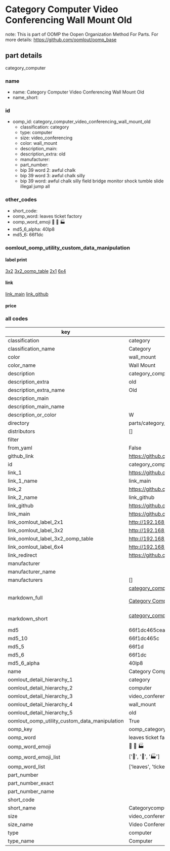 # Category Computer Video Conferencing Wall Mount Old  

note: This is part of OOMP the Oopen Organization Method For Parts. For more details: https://github.com/oomlout/oomp_base

##  part details
  



category_computer



### name
* name: Category Computer Video Conferencing Wall Mount Old
* name_short: 
### id
* oomp_id: category_computer_video_conferencing_wall_mount_old
  * classification: category
  * type: computer
  * size: video_conferencing
  * color: wall_mount
  * description_main: 
  * description_extra: old
  * manufacturer: 
  * part_number: 
  * bip 39 word 2: awful chalk
  * bip 39 word 3: awful chalk silly
  * bip 39 word: awful chalk silly field bridge monitor shock tumble slide illegal jump all

### other_codes
* short_code: 
* oomp_word: leaves ticket factory
* oomp_word_emoji :leaves: :ticket: :factory:
* md5_6_alpha: 40lp8
* md5_6: 66f1dc






### oomlout_oomp_utility_custom_data_manipulation
#### label print
[3x2](http://192.168.1.245:1112/?label=oomp%2040lp8)
[3x2_oomp_table](http://192.168.1.108:1112/?label=oomp%2040lp8)
[2x1](http://192.168.1.242:1112/?label=oomp%2040lp8)
[6x4](http://192.168.1.55:1112/?label=oomp%2040lp8)    

#### link

[link_main](https://github.com/oomlout/oomlout_oomp_version_1_messy/tree/main/parts/category_computer_video_conferencing_wall_mount_old) [link_github](https://github.com/oomlout/oomlout_oomp_version_1_messy/tree/main/parts/category_computer_video_conferencing_wall_mount_old)                             

#### price







### all codes 
| key | value |  
| --- | --- |  
| classification | category |  
| classification_name | Category |  
| color | wall_mount |  
| color_name | Wall Mount |  
| description | category_computer |  
| description_extra | old |  
| description_extra_name | Old |  
| description_main |  |  
| description_main_name |  |  
| description_or_color | W  |  
| directory | parts/category_computer_video_conferencing_wall_mount_old |  
| distributors | [] |  
| filter |  |  
| from_yaml | False |  
| github_link | https://github.com/oomlout/oomlout_oomp_part_src/tree/main/parts/category_computer_video_conferencing_wall_mount_old |  
| id | category_computer_video_conferencing_wall_mount_old |  
| link_1 | https://github.com/oomlout/oomlout_oomp_version_1_messy/tree/main/parts/category_computer_video_conferencing_wall_mount_old |  
| link_1_name | link_main |  
| link_2 | https://github.com/oomlout/oomlout_oomp_version_1_messy/tree/main/parts/category_computer_video_conferencing_wall_mount_old |  
| link_2_name | link_github |  
| link_github | https://github.com/oomlout/oomlout_oomp_version_1_messy/tree/main/parts/category_computer_video_conferencing_wall_mount_old |  
| link_main | https://github.com/oomlout/oomlout_oomp_version_1_messy/tree/main/parts/category_computer_video_conferencing_wall_mount_old |  
| link_oomlout_label_2x1 | http://192.168.1.242:1112/?label=oomp%2040lp8 |  
| link_oomlout_label_3x2 | http://192.168.1.245:1112/?label=oomp%2040lp8 |  
| link_oomlout_label_3x2_oomp_table | http://192.168.1.108:1112/?label=oomp%2040lp8 |  
| link_oomlout_label_6x4 | http://192.168.1.55:1112/?label=oomp%2040lp8 |  
| link_redirect | https://github.com/oomlout/oomlout_oomp_version_1_messy/tree/main/parts/category_computer_video_conferencing_wall_mount_old |  
| manufacturer |  |  
| manufacturer_name |  |  
| manufacturers | [] |  
| markdown_full | [category_computer_video_conferencing_wall_mount_old](none)<br>[](none)<br>[Category Computer Video Conferencing Wall Mount Old](none)<br><br> |  
| markdown_short | [category_computer_video_conferencing_wall_mount_old](none)<br><br> |  
| md5 | 66f1dc465cea58ca3c0de55f91497885 |  
| md5_10 | 66f1dc465c |  
| md5_5 | 66f1d |  
| md5_6 | 66f1dc |  
| md5_6_alpha | 40lp8 |  
| name | Category Computer Video Conferencing Wall Mount Old |  
| oomlout_detail_hierarchy_1 | category |  
| oomlout_detail_hierarchy_2 | computer |  
| oomlout_detail_hierarchy_3 | video_conferencing |  
| oomlout_detail_hierarchy_4 | wall_mount |  
| oomlout_detail_hierarchy_5 | old |  
| oomlout_oomp_utility_custom_data_manipulation | True |  
| oomp_key | oomp_category_computer_video_conferencing_wall_mount_old |  
| oomp_word | leaves ticket factory |  
| oomp_word_emoji | :leaves: :ticket: :factory: |  
| oomp_word_emoji_list | [':leaves:', ':ticket:', ':factory:'] |  
| oomp_word_list | ['leaves', 'ticket', 'factory'] |  
| part_number |  |  
| part_number_exact |  |  
| part_number_name |  |  
| short_code |  |  
| short_name | Categorycomputer |  
| size | video_conferencing |  
| size_name | Video Conferencing |  
| type | computer |  
| type_name | Computer |  
